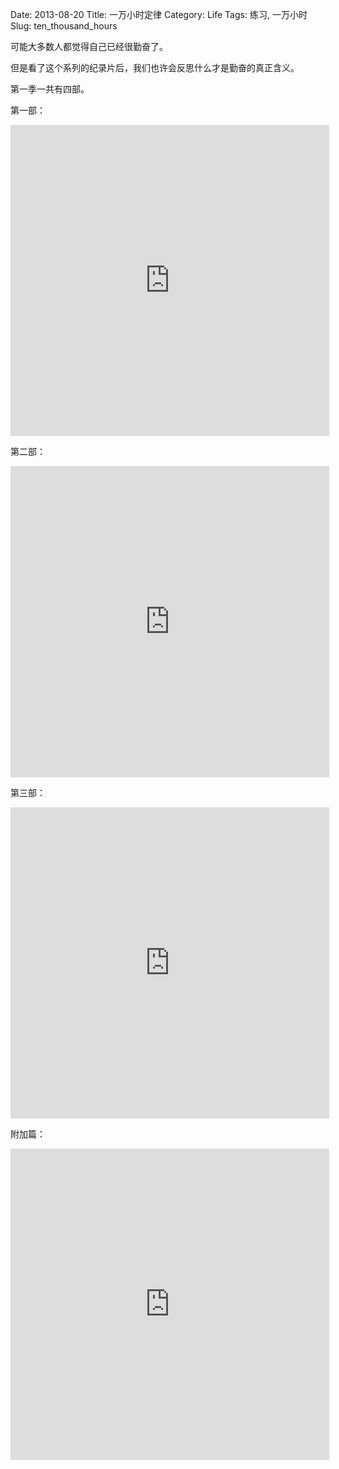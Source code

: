 Date: 2013-08-20
Title: 一万小时定律
Category: Life
Tags: 练习, 一万小时
Slug: ten_thousand_hours

可能大多数人都觉得自己已经很勤奋了。

但是看了这个系列的纪录片后，我们也许会反思什么才是勤奋的真正含义。

第一季一共有四部。

第一部：

<iframe height=498 width=510 src="http://player.youku.com/embed/XNTk4MjM1MDUy" frameborder=0 allowfullscreen></iframe>

第二部：

<iframe height=498 width=510 src="http://player.youku.com/embed/XNTk5NTU5NzIw" frameborder=0 allowfullscreen></iframe>

第三部：

<iframe height=498 width=510 src="http://player.youku.com/embed/XNjA0MjMwMDYw" frameborder=0 allowfullscreen></iframe>

附加篇：

<iframe height=498 width=510 src="http://player.youku.com/embed/XNjA2NDc4OTgw" frameborder=0 allowfullscreen></iframe>